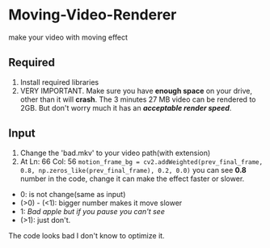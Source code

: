 # Moving-Video-Renderer
make your video with moving effect
## Required
1. Install required libraries
2. VERY IMPORTANT. Make sure you have **enough space** on your drive, other than it will **crash**. The 3 minutes 27 MB video can be rendered to 2GB. But don't worry much it has an ***acceptable render speed***.

## Input
1. Change the 'bad.mkv' to your video path(with extension)
2. At Ln: 66 Col: 56 ```motion_frame_bg = cv2.addWeighted(prev_final_frame, 0.8, np.zeros_like(prev_final_frame), 0.2, 0.0)``` you can see **0.8** number in the code, change it can make the effect faster or slower.
* 0: is not change(same as input)
* (>0) - (<1): bigger number makes it move slower
* 1: *Bad apple but if you pause you can't see*
* (>1): just don't.


The code looks bad I don't know to optimize it.
